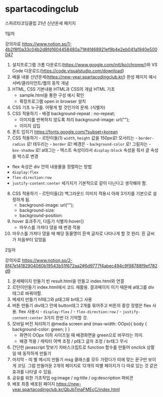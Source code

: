 # spartacodingclub
스파르타코딩클럽 21년 신년운세 패키지

1일차 

강의자료
https://www.notion.so/1-4b2f8f0a33c04b2d8fd1604458480a71#4f468921ef9b4e2eb041a1940e500047

1. 설치프로그램
  크롬 다운로드(https://www.google.com/intl/ko/chrome/)와
  VS Code 다운로드(https://code.visualstudio.com/download)
2. 배울 내용
  신년운세(https://new-year.spartacodingclub.kr/) 완성 페이지 예시
  서버/클라이언트/웹의 동작 개념
3. HTML, CSS 기본내용
  HTML과 CSS의 개념
  HTML 기초
    - sample.html을 통한 구성 예시 확인
    - 확장프로그램 open in browser 설치
4. CSS 기초
  누구를. 어떻게 할 것인가의 문제. (식별자)
5. CSS 적용하기 - 배경
  background-repeat : no-repeat;
    - 이미지를 반복하지 않도록 처리
  background-image: url("");
    - 이미지 삽입
6. 폰트 입히기
  https://fonts.google.com/?subset=korean
7. CSS 적용하기 - 르탄이들(1)
  `width`, `height` 값을 150px로!
  모서리는 - `border-radius` 로!
  테두리는 - `border` 로!
  배경은 - `background-color` 로!
  그림자는 - `box-shadow` 로!
  a태그는 - 텍스트 속성이라서 `display:block` 속성을 줘서 글 속성을 박스로 변경

  - flex 속성은 div 안의 내용물을 정렬하는 방법
- `display:flex`
- `flex-direction:row`
- `justify-content:center` 세가지가 기본적으로 같이 다닌다고 생각해야 함.
8. CSS 적용하기 - 르탄이들(2)
  백그라운드 이미지 적용시 아래 3가지를 기본으로 설정하게 됨.
    - background-image: url("");
    - background-size: 
    - background-position:
9. hover 효과주기, 다듬기
  식별자:hover{}
    - 마우스를 가져다 댔을 때 변경 적용
10. 마우스를 가져다 댔을 때 해당 동물명이 흰색 글자로 나타나게 할 것
  원리: 흰 글씨가 처음부터 있었음


2일차 

강의자료
https://www.notion.so/2-8f47e14182904060b19543b51f672aa2#6d9777f4abec494c9f98788f9ef782d9

1. 운세페이지 만들기
  빈 result.html을 만들고 index.html와 연결
2. 르탄이만들기
  index.html에서 코드 재활용. 결과페이지 이기 때문에 a태그를 div 태그로 바꿔야함.
3. 메세지 만들기
  h1태그와 p태그와 br태그 사용
4. 버튼 만들기
  div태그 안에 button태그 2개를 묶어주고 버튼의 중앙 정렬은 flex 사용.
  flex 사용시 - `display:flex` / - `flex-direction:row` / - `justify-content:center` 3가지 한번 더 기억할 것.
5. 모바일 버전 처리하기
  @media screen and (max-width: OOpx){
    body {
      background-color: green;
    }
  } 
    - 화면이 OOpx 이하 사이즈일 때 배경화면을 green으로 바꾸라는 의미.
    - 배경 적용 / 캐릭터 여백 조정 / p태그 글자 조정 / br태그 무시
6. 간단한 javascript 맛보기
  자바스크립트로 function 함수를 만들어 onclick 상황일 때 동작하게 만들기
7. 마지막 - 띠 별 메시지 만들기
  msg 클래스를 모두 가렸다가 띠에 맞는 문구만 보이게 코딩.
  그럼 만들어둔 2개의 페이지로 12개의 띠별 페이지가 다 따로 있는 것 같은 효과를 나타낼 수 있음.
8. 공유를 위한 기초작업
  og:image / og:title / og:description
  파비콘
9. 배포
  최종 배포된 페이지 https://new-year.spartacodingclub.kr/QbJbTmaFMEcC/index.html
